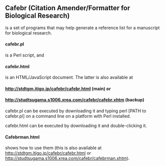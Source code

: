## Cafebr (Citation Amender/Formatter for Biological Research)
is a set of programs that may help generate a reference list for a manuscript for biological research.
#### cafebr.pl
is a Perl script, and
#### cafebr.html
is an HTML/JavaScript document.
The latter is also available at
#### http://stdtgm.itigo.jp/cafebr/cafebr.html (main) or
#### http://studtsugama.s1006.xrea.com/cafebr/cafebr.xhtm (backup)

cafebr.pl can be executed by downloading it and typing
perl [PATH to cafebr.pl]
on a command line on a platform with Perl installed.

cafebr.html can be executed by downloading it and double-clicking it.

#### Cafebrman.html
shows how to use them (this is also available at http://stdtgm.itigo.jp/cafebr/cafebr.html or http://studtsugama.s1006.xrea.com/cafebr/cafebrman.xhtm).
